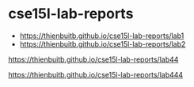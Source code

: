 # cse15l-lab-reports
- https://thienbuitb.github.io/cse15l-lab-reports/lab1
- https://thienbuitb.github.io/cse15l-lab-reports/lab2


https://thienbuitb.github.io/cse15l-lab-reports/lab44


https://thienbuitb.github.io/cse15l-lab-reports/lab444

